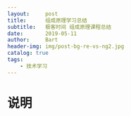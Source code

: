 ```yaml
---
layout:     post
title:      组成原理学习总结
subtitle:   极客时间 组成原理课程总结
date:       2019-05-11
author:     Bart
header-img: img/post-bg-re-vs-ng2.jpg
catalog: true
tags:
    - 技术学习
---
```


# 说明
